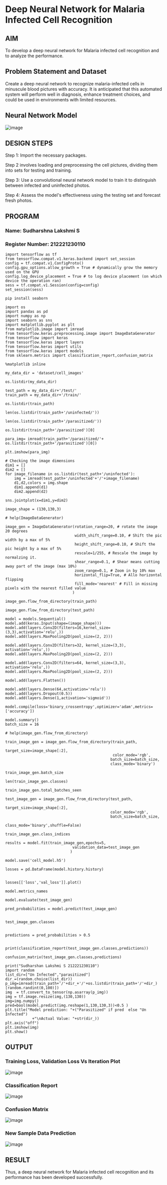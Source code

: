 # Deep Neural Network for Malaria Infected Cell Recognition

## AIM
To develop a deep neural network for Malaria infected cell recognition and to analyze the performance.

## Problem Statement and Dataset
Create a deep neural network to recognize malaria-infected cells in minuscule blood pictures with accuracy. It is anticipated that this automated system will perform well in diagnosis, enhance treatment choices, and could be used in environments with limited resources.

## Neural Network Model
![image](https://github.com/SudharshnaLakshmi/malaria-cell-recognition/assets/93427267/3fac829c-d931-44c5-8a93-ab419e83db91)


## DESIGN STEPS

Step 1: Import the necessary packages.

Step 2 involves loading and preprocessing the cell pictures, dividing them into sets for testing and training.

Step 3: Use a convolutional neural network model to train it to distinguish between infected and uninfected photos.

Step 4: Assess the model's effectiveness using the testing set and forecast fresh photos.

## PROGRAM

### Name: Sudharshna Lakshmi S
### Register Number: 212221230110

```
import tensorflow as tf
from tensorflow.compat.v1.keras.backend import set_session
config = tf.compat.v1.ConfigProto()
config.gpu_options.allow_growth = True # dynamically grow the memory used on the GPU
config.log_device_placement = True # to log device placement (on which device the operation ran)
sess = tf.compat.v1.Session(config=config)
set_session(sess)

pip install seaborn

import os
import pandas as pd
import numpy as np
import seaborn as sns
import matplotlib.pyplot as plt
from matplotlib.image import imread
from tensorflow.keras.preprocessing.image import ImageDataGenerator
from tensorflow import keras
from tensorflow.keras import layers
from tensorflow.keras import utils
from tensorflow.keras import models
from sklearn.metrics import classification_report,confusion_matrix

%matplotlib inline

my_data_dir = 'dataset/cell_images'

os.listdir(my_data_dir)

test_path = my_data_dir+'/test/'
train_path = my_data_dir+'/train/'

os.listdir(train_path)

len(os.listdir(train_path+'/uninfected/'))

len(os.listdir(train_path+'/parasitized/'))

os.listdir(train_path+'/parasitized')[0]

para_img= imread(train_path+'/parasitized/'+ os.listdir(train_path+'/parasitized')[0])

plt.imshow(para_img)

# Checking the image dimensions
dim1 = []
dim2 = []
for image_filename in os.listdir(test_path+'/uninfected'):
    img = imread(test_path+'/uninfected'+'/'+image_filename)
    d1,d2,colors = img.shape
    dim1.append(d1)
    dim2.append(d2)

sns.jointplot(x=dim1,y=dim2)

image_shape = (130,130,3)

# help(ImageDataGenerator)

image_gen = ImageDataGenerator(rotation_range=20, # rotate the image 20 degrees
                               width_shift_range=0.10, # Shift the pic width by a max of 5%
                               height_shift_range=0.10, # Shift the pic height by a max of 5%
                               rescale=1/255, # Rescale the image by normalzing it.
                               shear_range=0.1, # Shear means cutting away part of the image (max 10%)
                               zoom_range=0.1, # Zoom in by 10% max
                               horizontal_flip=True, # Allo horizontal flipping
                               fill_mode='nearest' # Fill in missing pixels with the nearest filled value
                              )

image_gen.flow_from_directory(train_path)

image_gen.flow_from_directory(test_path)

model = models.Sequential()
model.add(keras.Input(shape=(image_shape)))
model.add(layers.Conv2D(filters=16,kernel_size=(3,3),activation='relu',))
model.add(layers.MaxPooling2D(pool_size=(2, 2)))

model.add(layers.Conv2D(filters=32, kernel_size=(3,3), activation='relu',))
model.add(layers.MaxPooling2D(pool_size=(2, 2)))

model.add(layers.Conv2D(filters=64, kernel_size=(3,3), activation='relu',))
model.add(layers.MaxPooling2D(pool_size=(2, 2)))

model.add(layers.Flatten())

model.add(layers.Dense(64,activation='relu'))
model.add(layers.Dropout(0.5))
model.add(layers.Dense(1,activation='sigmoid'))

model.compile(loss='binary_crossentropy',optimizer='adam',metrics=['accuracy'])

model.summary()
batch_size = 16

# help(image_gen.flow_from_directory)

train_image_gen = image_gen.flow_from_directory(train_path,
                                               target_size=image_shape[:2],
                                                color_mode='rgb',
                                               batch_size=batch_size,
                                               class_mode='binary')

train_image_gen.batch_size

len(train_image_gen.classes)

train_image_gen.total_batches_seen

test_image_gen = image_gen.flow_from_directory(test_path,
                                               target_size=image_shape[:2],
                                               color_mode='rgb',
                                               batch_size=batch_size,
                                               class_mode='binary',shuffle=False)

train_image_gen.class_indices

results = model.fit(train_image_gen,epochs=5,
                              validation_data=test_image_gen
                             )

model.save('cell_model.h5')

losses = pd.DataFrame(model.history.history)


losses[['loss','val_loss']].plot()

model.metrics_names

model.evaluate(test_image_gen)

pred_probabilities = model.predict(test_image_gen)


test_image_gen.classes


predictions = pred_probabilities > 0.5


print(classification_report(test_image_gen.classes,predictions))

confusion_matrix(test_image_gen.classes,predictions)

print("Sudharshan Lakshmi S 212221230110")
import random
list_dir=["Un Infected","parasitized"]
dir_=(random.choice(list_dir))
p_img=imread(train_path+'/'+dir_+'/'+os.listdir(train_path+'/'+dir_)[random.randint(0,100)])
img  = tf.convert_to_tensor(np.asarray(p_img))
img = tf.image.resize(img,(130,130))
img=img.numpy()
pred=bool(model.predict(img.reshape(1,130,130,3))<0.5 )
plt.title("Model prediction: "+("Parasitized" if pred  else "Un Infected")
			+"\nActual Value: "+str(dir_))
plt.axis("off")
plt.imshow(img)
plt.show()

```

## OUTPUT

### Training Loss, Validation Loss Vs Iteration Plot
![image](https://github.com/SudharshnaLakshmi/malaria-cell-recognition/assets/93427267/9c64bb35-419f-46a7-870b-c2ec0fde0975)

### Classification Report
![image](https://github.com/SudharshnaLakshmi/malaria-cell-recognition/assets/93427267/312be32e-87cb-4855-a6a5-4eea2e48614a)

### Confusion Matrix
![image](https://github.com/SudharshnaLakshmi/malaria-cell-recognition/assets/93427267/33424593-3fca-450a-85dd-b7fc7fab611d)

### New Sample Data Prediction
![image](https://github.com/SudharshnaLakshmi/malaria-cell-recognition/assets/93427267/21a21a23-5b90-4f92-b45a-2d7387deadd7)


## RESULT
Thus, a deep neural network for Malaria infected cell recognition and its performance has been developed successfully.

